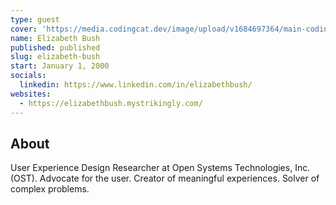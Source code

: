 ```yaml
---
type: guest
cover: 'https://media.codingcat.dev/image/upload/v1684697364/main-codingcatdev-photo/podcast-guest/elizabeth-bush.jpg'
name: Elizabeth Bush
published: published
slug: elizabeth-bush
start: January 1, 2000
socials:
  linkedin: https://www.linkedin.com/in/elizabethbush/
websites:
  - https://elizabethbush.mystrikingly.com/
---
```


## About

User Experience Design Researcher at Open Systems Technologies, Inc. (OST). Advocate for the user. Creator of meaningful experiences. Solver of complex problems.
